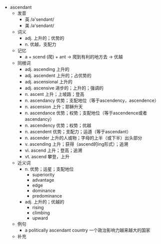 - ascendant
  - 发音
    - 英 /ə'sendənt/
    - 美 /ə'sendənt/
  - 词义
    - adj. 上升的；优势的
    - n. 优越，支配力
  - 记忆
    - a + scend (爬) + ant → 爬到有利的地方去 → 优越
  - 同根词
    - adj. ascending 上升的
    - adj. ascendent 上升的；占优势的
    - adj. ascensional 上升的
    - adj. ascensive 进步的；上升的；强调的
    - n. ascent 上升；上坡路；登高
    - n. ascendancy 优势；支配地位（等于ascendency，ascendence）
    - n. ascension 上升；耶稣升天
    - n. ascendance 优势；权势；支配地位（等于ascendence或者ascendancy）
    - n. ascendency 优势；权势；优越
    - n. ascendent 优势；支配力；运道（等于ascendant）
    - n. ascender 上升的人或物；字母的上半（或下半）出头部分
    - v. ascending 上升；获得（ascend的ing形式）；追溯
    - vi. ascend 上升；登高；追溯
    - vt. ascend 攀登，上升
  - 近义词
    - n. 优势；运星；支配地位
      - superiority
      - advantage
      - edge
      - dominance
      - predominance
    - adj. 上升的；优越的
      - rising
      - climbing
      - upward
  - 例句
    - a politically ascendant country 一个政治影响力越来越大的国家
  - 补充